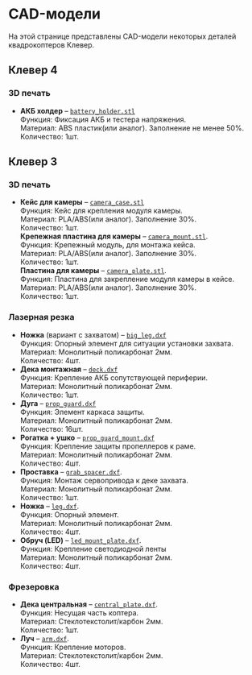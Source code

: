 # CAD-модели

На этой странице представлены CAD-модели некоторых деталей квадрокоптеров Клевер.

## Клевер 4

### 3D печать

* **АКБ холдер** – [`battery_holder.stl`](https://github.com/CopterExpress/clever/raw/master/docs/assets/stl/battery_holder.stl)  
    Функция: Фиксация АКБ и тестера напряжения.  
    Материал: ABS пластик(или аналог). Заполнение не менее 50%.  
    Количество: 1шт.

## Клевер 3

### 3D печать

* **Кейс для камеры** – [`camera_case.stl`](https://github.com/CopterExpress/clever/raw/master/docs/assets/stl/camera_case.stl)  
    Функция: Кейс для крепления модуля камеры.  
    Материал: PLA/ABS(или аналог). Заполнение 30%.  
    Количество: 1шт.  
    **Крепежная пластина для камеры** – [`camera_mount.stl`](https://github.com/CopterExpress/clever/raw/master/docs/assets/stl/camera_mount.stl).  
    Функция: Крепежный модуль, для монтажа кейса.  
    Материал: PLA/ABS(или аналог). Заполнение 30%.  
    Количество: 1шт.  
    **Пластина для камеры** – [`camera_plate.stl`](https://github.com/CopterExpress/clever/raw/master/docs/assets/stl/camera_plate.stl).  
    Функция: Пластина для закрепление модуля камеры в кейсе.  
    Материал: PLA/ABS(или аналог). Заполнение 30%.  
    Количество: 1шт.

### Лазерная резка

* **Ножка** (вариант с захватом) – [`big_leg.dxf`](https://github.com/CopterExpress/clever/raw/master/docs/assets/dxf/big_leg.dxf)  
    Функция: Опорный элемент для ситуации установки захвата.  
    Материал: Монолитный поликарбонат 2мм.  
    Количество: 4шт.
* **Дека монтажная** – [`deck.dxf`](https://github.com/CopterExpress/clever/raw/master/docs/assets/dxf/deck.dxf)  
    Функция: Крепление АКБ сопутствующей периферии.  
    Материал: Монолитный поликарбонат 2мм.  
    Количество: 1шт.
* **Дуга** – [`prop_guard.dxf`](https://github.com/CopterExpress/clever/raw/master/docs/assets/dxf/prop_guard.dxf)  
    Функция: Элемент каркаса защиты.  
    Материал: Монолитный поликарбонат 2мм.  
    Количество: 16шт.
* **Рогатка + ушко** – [`prop_guard_mount.dxf`](https://github.com/CopterExpress/clever/raw/master/docs/assets/dxf/prop_guard_mount.dxf)  
    Функция: Крепление защиты пропеллеров к раме.  
    Материал: Монолитный поликарбонат 2мм.  
    Количество: 4шт.
* **Проставка** – [`grab_spacer.dxf`](https://github.com/CopterExpress/clever/raw/master/docs/assets/dxf/grab_spacer.dxf).  
    Функция: Монтаж сервопривода к деке захвата.  
    Материал: Монолитный поликарбонат 2мм.  
    Количество: 1шт.
* **Ножка** – [`leg.dxf`](https://github.com/CopterExpress/clever/raw/master/docs/assets/dxf/leg.dxf).  
    Функция: Опорный элемент.  
    Материал: Монолитный поликарбонат 2мм.  
    Количество: 4шт.
* **Обруч (LED)** – [`led_mount_plate.dxf`](https://github.com/CopterExpress/clever/raw/master/docs/assets/dxf/led_mount_plate.dxf).  
    Функция: Крепление светодиодной ленты  
    Материал: Монолитный поликарбонат 2мм.  
    Количество: 4шт.

### Фрезеровка

* **Дека центральная** – [`central_plate.dxf`](https://github.com/CopterExpress/clever/raw/master/docs/assets/dxf/central_plate.dxf).  
    Функция: Несущая часть коптера.  
    Материал: Стеклотекстолит/карбон 2мм.  
    Количество: 1шт.
* **Луч** – [`arm.dxf`](https://github.com/CopterExpress/clever/raw/master/docs/assets/dxf/arm.dxf).  
    Функция: Крепление моторов.  
    Материал: Стеклотекстолит/карбон 2мм.  
    Количество: 4шт.
